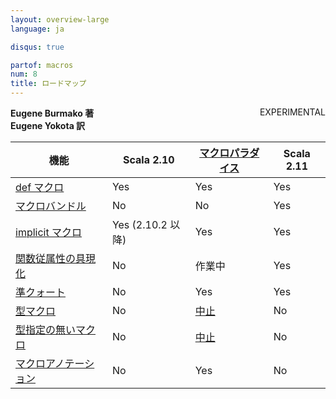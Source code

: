 ```yaml
---
layout: overview-large
language: ja

disqus: true

partof: macros
num: 8
title: ロードマップ
---
```


<span class="label warning" style="float: right;">EXPERIMENTAL</span>

**Eugene Burmako 著**<br>
**Eugene Yokota 訳**

| 機能                                                                           | Scala 2.10         | [マクロパラダイス](/ja/overviews/macros/paradise.html)                                         | Scala 2.11   |
|-----------------------------------------------------------------------------------|--------------------|-------------------------------------------------------------------------------------------|--------------|
| [def マクロ](/ja/overviews/macros/overview.html)                                     | Yes                | Yes                                                                                       | Yes          |
| [マクロバンドル](/ja/overviews/macros/bundles.html)                                   | No                 | No                                                                                        | Yes          |
| [implicit マクロ](/ja/overviews/macros/implicits.html)                               | Yes (2.10.2 以降) | Yes                                                                                       | Yes          |
| [関数従属性の具現化](/ja/overviews/macros/implicits.html#fundep_materialization) | No                 | 作業中                                                                              | Yes |
| [準クォート](/ja/overviews/macros/quasiquotes.html)                                 | No                 | Yes                                                                                       | Yes          |
| [型マクロ](/ja/overviews/macros/typemacros.html)                                  | No                 | [中止](http://scalamacros.org/news/2013/08/05/macro-paradise-2.0.0-snapshot.html) | No           |
| [型指定の無いマクロ](/ja/overviews/macros/untypedmacros.html)                            | No                 | [中止](http://scalamacros.org/news/2013/08/05/macro-paradise-2.0.0-snapshot.html) | No           |
| [マクロアノテーション](/ja/overviews/macros/annotations.html)                           | No                 | Yes                                                                                       | No        |
